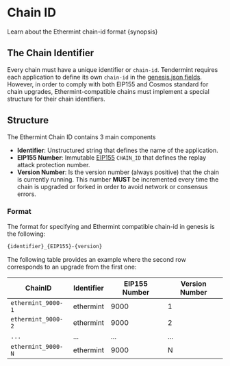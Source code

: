 <!--
order: 1
-->

# Chain ID

Learn about the Ethermint chain-id format {synopsis}

## The Chain Identifier

Every chain must have a unique identifier or `chain-id`. Tendermint requires each application to
define its own `chain-id` in the [genesis.json fields](https://docs.tendermint.com/master/spec/core/genesis.html#genesis-fields). However, in order to comply with both EIP155 and Cosmos standard for chain upgrades, Ethermint-compatible chains must implement a special structure for their chain identifiers.

## Structure

The Ethermint Chain ID contains 3 main components

- **Identifier**: Unstructured string that defines the name of the application.
- **EIP155 Number**: Immutable [EIP155](https://github.com/ethereum/EIPs/blob/master/EIPS/eip-155.md) `CHAIN_ID` that defines the replay attack protection number.
- **Version Number**: Is the version number (always positive) that the chain is currently running.
This number **MUST** be incremented every time the chain is upgraded or forked in order to avoid network or consensus errors.

### Format

The format for specifying and Ethermint compatible chain-id in genesis is the following:

```bash
{identifier}_{EIP155}-{version}
```

The following table provides an example where the second row corresponds to an upgrade from the first one:

| ChainID            | Identifier | EIP155 Number | Version Number |
|--------------------|------------|---------------|----------------|
| `ethermint_9000-1` | ethermint  | 9000          | 1              |
| `ethermint_9000-2` | ethermint  | 9000          | 2              |
| `...`              | ...        | ...           | ...            |
| `ethermint_9000-N` | ethermint  | 9000          | N              |
